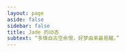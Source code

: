 ```yaml
---
layout: page
aside: false
sidebar: false
title: Jade 的动态
subtext: “多情自古空余恨，好梦由来最易醒。”
---
```


<script setup>
import Posts from '/.vitepress/components/Posts.vue'
import {data} from './posts.data'
</script>

<Posts :posts="data" />
